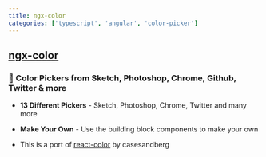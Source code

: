 ```yaml
---
title: ngx-color
categories: ['typescript', 'angular', 'color-picker']
---
```

## [ngx-color](https://github.com/scttcper/ngx-color)

### 🎨 Color Pickers from Sketch, Photoshop, Chrome, Github, Twitter & more


- **13 Different Pickers** - Sketch, Photoshop, Chrome, Twitter and many more

- **Make Your Own** - Use the building block components to make your own

- This is a port of [react-color](https://github.com/casesandberg/react-color)
  by casesandberg
